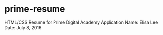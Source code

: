 # prime-resume
HTML/CSS Resume for Prime Digital Academy Application
Name: Elisa Lee
Date: July 8, 2016

